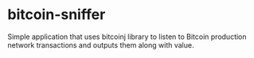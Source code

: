 # bitcoin-sniffer
Simple application that uses bitcoinj library to listen to Bitcoin production network transactions and outputs them along with value.
